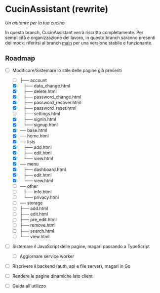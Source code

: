 # CucinAssistant (rewrite)

_Un aiutante per la tua cucina_

In questo branch, CucinAssistant verrà riscritto completamente.
Per semplicità e organizzazione del lavoro, in questo branch saranno presenti dei mock: riferirsi al branch [main](https://github.com/gianluparri03/cucinassistant/tree/main)
per una versione stabile e funzionante.

## Roadmap

- [ ] Modificare/Sistemare lo stile delle pagine già presenti
  - [ ] ├── account
  - [X]    ├── data_change.html
  - [X]    ├── delete.html
  - [X]    ├── password_change.html
  - [X]    ├── password_recover.html
  - [X]    ├── password_reset.html
  - [ ]    ├── settings.html
  - [X]    ├── signin.html
  - [X]    └── signup.html
  - [X] ── base.html
  - [X] ── home.html
  - [X] ── lists
  - [X]    ├── add.html
  - [X]    ├── edit.html
  - [X]    └── view.html
  - [X] ── menu
  - [X]    ├── dashboard.html
  - [X]    ├── edit.html
  - [X]    └── view.html
  - [ ] ── other
  - [ ]    ├── info.html
  - [ ]    └── privacy.html
  - [ ] ── storage
  - [ ]    ├── add.html
  - [ ]    ├── edit.html
  - [ ]    ├── pre_edit.html
  - [ ]    ├── remove.html
  - [ ]    ├── search.html
  - [ ]    └── view.html

- [ ] Sistemare il JavaScript delle pagine, magari passando a TypeScript
  - [ ] Aggiornare service worker

- [ ] Riscrivere il backend (auth, api e file server), magari in Go

- [ ] Rendere le pagine dinamiche lato client

- [ ] Guida all'utilizzo

